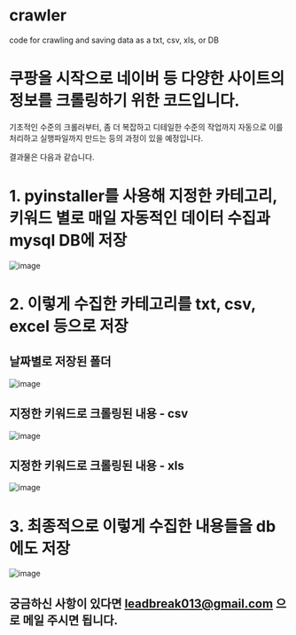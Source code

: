 # crawler
code for crawling and saving data as a txt, csv, xls, or DB

# 쿠팡을 시작으로 네이버 등 다양한 사이트의 정보를 크롤링하기 위한 코드입니다.

기초적인 수준의 크롤러부터, 좀 더 복잡하고 디테일한 수준의 작업까지 자동으로 이를 처리하고 실행파일까지 만드는 등의 과정이 있을 예정입니다.

결과물은 다음과 같습니다.


# 1. pyinstaller를 사용해 지정한 카테고리, 키워드 별로 매일 자동적인 데이터 수집과 mysql DB에 저장

![image](https://user-images.githubusercontent.com/71580035/102597048-63610a00-415d-11eb-9fbf-086f5a561c10.png)


# 2. 이렇게 수집한 카테고리를 txt, csv, excel 등으로 저장


## 날짜별로 저장된 폴더
![image](https://user-images.githubusercontent.com/71580035/102597281-c2268380-415d-11eb-9ff7-b5f20f240f03.png)


## 지정한 키워드로 크롤링된 내용 - csv
![image](https://user-images.githubusercontent.com/71580035/102597386-e7b38d00-415d-11eb-9388-2bff1d9cf65e.png)


## 지정한 키워드로 크롤링된 내용 - xls
![image](https://user-images.githubusercontent.com/71580035/102597596-3cef9e80-415e-11eb-8c91-54e6ae2d0888.png)


# 3. 최종적으로 이렇게 수집한 내용들을 db에도 저장
![image](https://user-images.githubusercontent.com/71580035/102597974-b2f40580-415e-11eb-9c2e-33ad40ab49bb.png)



## 궁금하신 사항이 있다면 leadbreak013@gmail.com 으로 메일 주시면 됩니다.
